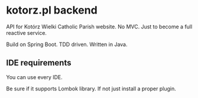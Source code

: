 # kotorz.pl backend

API for Kotórz Wielki Catholic Parish website. No MVC. Just to become a full reactive service.

Build on Spring Boot. TDD driven. Written in Java.

## IDE requirements

You can use every IDE. 

Be sure if it supports Lombok library. If not just install a proper plugin.